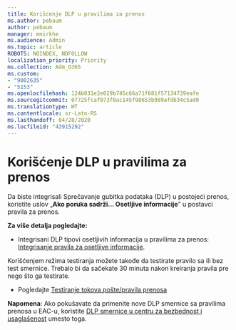 ```yaml
---
title: Korišćenje DLP u pravilima za prenos
ms.author: pebaum
author: pebaum
manager: mnirkhe
ms.audience: Admin
ms.topic: article
ROBOTS: NOINDEX, NOFOLLOW
localization_priority: Priority
ms.collection: Adm_O365
ms.custom:
- "9002635"
- "5153"
ms.openlocfilehash: 124b031e2e029b745c66a71f681f57134739eafe
ms.sourcegitcommit: 07725fcaf073f0ac145f98653b989afdb34c5ad0
ms.translationtype: HT
ms.contentlocale: sr-Latn-RS
ms.lasthandoff: 04/28/2020
ms.locfileid: "43915292"
---
```

# <a name="using-dlp-in-transport-rules"></a>Korišćenje DLP u pravilima za prenos

Da biste integrisali Sprečavanje gubitka podataka (DLP) u postojeći prenos, koristite uslov „**Ako poruka sadrži... Osetljive informacije**” u postavci pravila za prenos.

**Za više detalja pogledajte:**

- Integrisani DLP tipovi osetljivih informacija u pravilima za prenos: [Integrisanje pravila za osetljive informacije](https://docs.microsoft.com/exchange/security-and-compliance/data-loss-prevention/integrate-sensitive-information-rules).

Korišćenjem režima testiranja možete takođe da testirate pravilo sa ili bez test smernice.  Trebalo bi da sačekate 30 minuta nakon kreiranja pravila pre nego što ga testirate.

- Pogledajte [Testiranje tokova pošte/pravila prenosa](https://docs.microsoft.com/exchange/security-and-compliance/mail-flow-rules/test-mail-flow-rules)

**Napomena**: Ako pokušavate da primenite nove DLP smernice sa pravilima prenosa u EAC-u, koristite [DLP smernice u centru za bezbednost i usaglašenost](https://docs.microsoft.com/microsoft-365/compliance/data-loss-prevention-policies?view=o365-worldwide) umesto toga.

